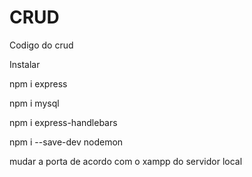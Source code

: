# CRUD
Codigo do crud


Instalar 

npm i express

npm i mysql

npm i express-handlebars

npm i --save-dev nodemon

mudar a porta de acordo com o xampp do servidor local
